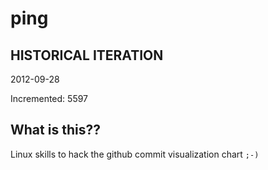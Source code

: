 # ping

## HISTORICAL ITERATION
2012-09-28

Incremented: 5597

## What is this?? 
Linux skills to hack the github commit visualization chart `;-)`
